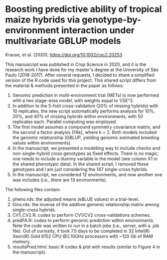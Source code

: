 # Boosting predictive ability of tropical maize hybrids via genotype-by-environment interaction under multivariate GBLUP models

Krause, et al. (2020); https://doi.org/10.1002/csc2.20253

This manuscript was published in Crop Science in 2020, and it is the research work I have done for my master's degree at the University of São Paulo (2016-2017). After several requests, I decided to share a simplified version of the R code used for this project. This shared script differs from the material & methods presented in the paper as follows:

1. Genomic prediction in multi-environment trial (METs) is now performed with a two stage-wise model, with weights equal to 1/SE^2.
2. In addition to the 5-fold cross-validation (20% of missing hybrids) with 10 replicates, the new script automatically performs analysis for 10%, 20%, and 40% of missing hybrids within environments, with 50 replicates each. Parallel computing was employed. 
3. The first model assumes a compound symmetry covariance matrix, and the second a factor analysis (FAk), where k = 2. Both models included the genomic relationship (GBLUP, yielding genomic estimated breeding values within environments).
4. In the manuscript, we presented a modelling way to include checks and non-single-hybrid cross genotypes as fixed effects. There is no magic; one needs to include a dummy variable in the model (see column X1 in the shared phenotypic data). In the shared script, I removed these genotypes and I am just considering the 147 single-cross hybrids.
5. In the manuscript, we considered 12 environments, and now another one was includes (i.e., there are 13 environments).

The following files contain:

1. pheno.rds: the adjusted means (eBLUE values) in a trial-level.
2. Ginv.rds: the inverse of the additive genomic relationship matrix among single-cross hybrids.
3. CV1_CV2.R: codes to perform CV1/CV2 cross-validations schemes. 
4. predFA.R: codes to perform genomic prediction within environments. Note the code was written to run in a batch jobs (i.e., server, with a .job file). Out of curiosity, it took 7.5 days to be completed in 32 Intel(R) Xeon(R) Gold 6152 CPU @2.10GHz processors with ~120 Gb of RAM memory.
5. resultsPred.html: basic R codes & plot with results (similar to Figure 4 in the manuscript).
